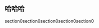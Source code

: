 ## 哈哈哈



<!--sec data-title="section0" data-id="section1" data-show=false ces-->
section0section0section0section0section0
<!--endsec-->
